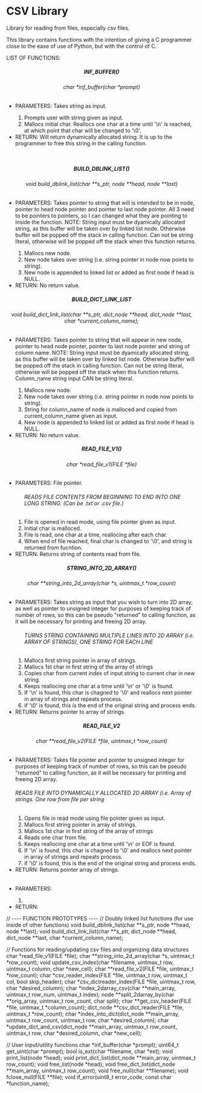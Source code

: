 # CSV Library
Library for reading from files, especially csv files.

This library contains functions with the intention of giving a C programmer close to the ease of use of Python, but with the control of C.


LIST OF FUNCTIONS:

<h5 align="center">INF_BUFFER()</h5>
<h6 align="center">char *inf_buffer(char *prompt)</h6>
<ul>
  <li>PARAMETERS: Takes string as input.</li>
  <ol>
    <li>Prompts user with string given as input.</li>
    <li>Mallocs initial char. Reallocs one char at a time until '\n' is reached, at which point that char will be changed to '\0'.</li>
  </ol>
  <li>RETURN: Will return dynamically allocated string. It is up to the programmer to free this string in the calling function.</li>
</ul>
<br>

<h5 align="center">BUILD_DBLINK_LIST()</h5>
<h6 align="center">void build_dblink_list(char **s_ptr, node **head, node **last)</h6>
<ul>
  <li>PARAMETERS: Takes pointer to string that will is intended to be in node, pointer to head node pointer and pointer to last node pointer. All 3 need to be pointers to pointers, so I can changed what they are pointing to inside the function. NOTE: String input must be dyamically allocated string, as this buffer will be taken over by linked list node. Otherwise buffer will be popped off the stack in calling function. Can not be string literal, otherwise will be popped off the stack when this function returns.</li>
  <ol>
    <li>Mallocs new node.</li>
    <li>New node takes over string (i.e. string pointer in node now points to string).</li>
    <li>New node is appended to linked list or added as first node if head is NULL.</li>
  </ol>
  <li>RETURN: No return value.</li>
</ul>

<h5 align="center">BUILD_DICT_LINK_LIST</h5>
<h6 align="center">void build_dict_link_list(char **s_ptr, dict_node **head, dict_node **last, char *current_column_name);</h6>
<ul>
  <li>PARAMETERS: Takes pointer to string that will appear in new node, pointer to head node pointer, pointer to last node pointer and string of column name. NOTE: String input must be dyamically allocated string, as this buffer will be taken over by linked list node. Otherwise buffer will be popped off the stack in calling function. Can not be string literal, otherwise will be popped off the stack when this function returns. Column_name string input CAN be string literal.</li>
  <ol>
    <li>Mallocs new node.</li>
    <li>New node takes over string (i.e. string pointer in node now points to string).</li>
    <li>String for column_name of node is malloced and copied from current_column_name given as input.</li>
    <li>New node is appended to linked list or added as first node if head is NULL.</li>
  </ol>
  <li>RETURN: No return value.</li>
</ul>

<h5 align="center">READ_FILE_V1()</h5>
<h6 align="center">char *read_file_v1(FILE *file)</h6>
<ul>
  <li>PARAMETERS: File pointer.</li>
  <ol>
    <h6>READS FILE CONTENTS FROM BEGINNING TO END INTO ONE LONG STRING. (Can be .txt or .csv file.)</h6>
    <li>File is opened in read mode, using file pointer given as input.</li>
    <li>Initial char is malloced.</li>
    <li>File is read, one char at a time, reallocing after each char.</li>
    <li>When end of file reached, final char is changed to '\0', and string is returned from fucntion.</li>
  </ol>
  <li>RETURN: Returns string of contents read from file.</li>
</ul>

<h5 align="center">STRING_INTO_2D_ARRAY()</h5>
<h6 align="center">char **string_into_2d_array(char *s, uintmax_t *row_count)</h6>
<ul>
  <li>PARAMETERS: Takes string as input that you wish to turn into 2D array, as well as pointer to unsigned integer for purposes of keeping track of number of rows, so this can be pseudo "returned" to calling function, as it will be necessary for printing and freeing 2D array.</li>
  <ol>
    <h6>TURNS STRING CONTAINING MULTIPLE LINES INTO 2D ARRAY (i.e. ARRAY OF STRINGS), ONE STRING FOR EACH LINE</h6>
    <li>Mallocs first string pointer in array of strings.</li>
    <li>Mallocs 1st char in first string of the array of strings</li>
    <li>Copies char from current index of input string to current char in new string.</li>
    <li>Keeps reallocing one char at a time until '\n' or '\0' is found.</li>
    <li>If '\n' is found, this char is chagned to '\0' and reallocs next pointer in array of strings and repeats process.</li>
    <li>if '\0' is found, this is the end of the original string and process ends.</li>
  </ol>
  <li>RETURN: Returns pointer to array of strings.</li>
</ul>

<h5 align="center">READ_FILE_V2</h5>
<h6 align="center">char **read_file_v2(FILE *file, uintmax_t *row_count)</h6>
<ul>
  <li>PARAMETERS: Takes file pointer and pointer to unsigned integer for purposes of keeping track of number of rows, so this can be pseudo "returned" to calling function, as it will be necessary for printing and freeing 2D array.</li>
  <h6>READS FILE INTO DYNAMICALLY ALLOCATED 2D ARRAY (i.e. Array of strings. One row from file per string</h6>
  <ol>
    <li>Opens file in read mode using file pointer given as input.</li>
    <li>Mallocs first string pointer in array of strings.</li>
    <li>Mallocs 1st char in first string of the array of strings</li>
    <li>Reads one char from file.</li>
    <li>Keeps reallocing one char at a time until '\n' or EOF is found.</li>
    <li>If '\n' is found, this char is chagned to '\0' and reallocs next pointer in array of strings and repeats process.</li>
    <li>if '\0' is found, this is the end of the original string and process ends.</li>
  </ol>
  <li>RETURN: Returns pointer array of strings.</li>
</ul>

<h5 align="center"></h5>
<h6 align="center"></h6>
<ul>
  <li>PARAMETERS:</li>
  <ol>
    <li></li>
  </ol>
  <li>RETURN:</li>
</ul>




//          ---- FUNCTION PROTOTYPES ----
// Doubly linked list functions (for use inside of other functions)
void build_dblink_list(char **s_ptr, node **head, node **last);
void build_dict_link_list(char **s_ptr, dict_node **head, dict_node **last, char *current_column_name);

// Functions for reading/updating csv files and organizing data structures
char *read_file_v1(FILE *file);
char **string_into_2d_array(char *s, uintmax_t *row_count);
void update_csv_index(char *filename, uintmax_t row, uintmax_t column, char *new_cell);
char **read_file_v2(FILE *file, uintmax_t *row_count);
char *csv_reader_index(FILE *file, uintmax_t row, uintmax_t col, bool skip_header);
char *csv_dictreader_index(FILE *file, uintmax_t row, char *desired_column);
char *index_2darray_csv(char **main_array, uintmax_t row_num, uintmax_t index);
node **split_2darray_by(char **orig_array, uintmax_t row_count, char split);
char **get_csv_header(FILE *file, uintmax_t *column_count);
dict_node **csv_dict_reader(FILE *file, uintmax_t *row_count);
char *index_into_dict(dict_node **main_array, uintmax_t row_count, uintmax_t row, char *desired_column);
char *update_dict_and_csv(dict_node **main_array, uintmax_t row_count, uintmax_t row, char *desired_column, char *new_cell);

// User input/utility functions
char *inf_buffer(char *prompt);
uint64_t get_uint(char *prompt);
bool is_ext(char *filename, char *ext);
void print_list(node *head);
void print_dict_list(dict_node **main_array, uintmax_t row_count);
void free_list(node *head);
void free_dict_list(dict_node **main_array, uintmax_t row_count);
void free_null(char **filename);
void fclose_null(FILE **file);
void if_error(uint8_t error_code, const char *function_name);
